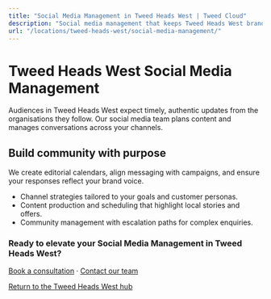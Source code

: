 ```yaml
---
title: "Social Media Management in Tweed Heads West | Tweed Cloud"
description: "Social media management that keeps Tweed Heads West brands consistent and engaging."
url: "/locations/tweed-heads-west/social-media-management/"
---
```


# Tweed Heads West Social Media Management

Audiences in Tweed Heads West expect timely, authentic updates from the organisations they follow. Our social media team plans content and manages conversations across your channels.

## Build community with purpose

We create editorial calendars, align messaging with campaigns, and ensure your responses reflect your brand voice.

- Channel strategies tailored to your goals and customer personas.
- Content production and scheduling that highlight local stories and offers.
- Community management with escalation paths for complex enquiries.

### Ready to elevate your Social Media Management in Tweed Heads West?

[Book a consultation](/consultation/) · [Contact our team](/contact/)

[Return to the Tweed Heads West hub](/locations/tweed-heads-west/)

